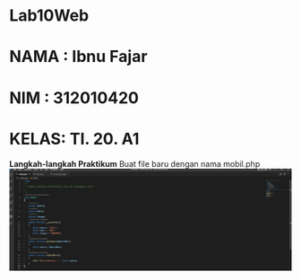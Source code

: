 # Lab10Web

# NAMA : Ibnu Fajar
# NIM  : 312010420
# KELAS: TI. 20. A1

**Langkah-langkah Praktikum**
Buat file baru dengan nama mobil.php
![p](gambar/foto1.png)